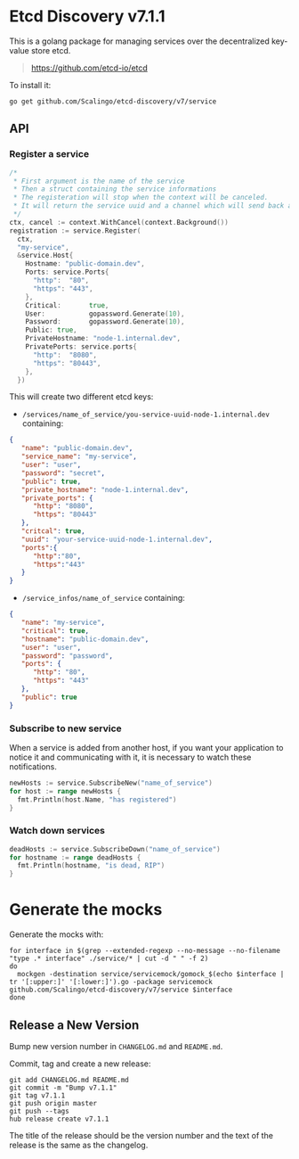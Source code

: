 # Etcd Discovery v7.1.1

This is a golang package for managing services over the decentralized key-value store etcd.

> https://github.com/etcd-io/etcd

To install it:

`go get github.com/Scalingo/etcd-discovery/v7/service`

## API

### Register a service

```go
/*
 * First argument is the name of the service
 * Then a struct containing the service informations
 * The registeration will stop when the context will be canceled.
 * It will return the service uuid and a channel which will send back any modifications made to the service by the other host of the same service. This is usefull for credential synchronisation.
 */
ctx, cancel := context.WithCancel(context.Background())
registration := service.Register(
  ctx,
  "my-service",
  &service.Host{
    Hostname: "public-domain.dev",
    Ports: service.Ports{
      "http":  "80",
      "https": "443",
    },
    Critical:       true,
    User:           gopassword.Generate(10),
    Password:       gopassword.Generate(10),
    Public: true,
    PrivateHostname: "node-1.internal.dev",
    PrivatePorts: service.ports{
      "http":  "8080",
      "https": "80443",
    },
  })
```

This will create two different etcd keys:

* `/services/name_of_service/you-service-uuid-node-1.internal.dev` containing:
```json
{
   "name": "public-domain.dev",
   "service_name": "my-service",
   "user": "user",
   "password": "secret",
   "public": true,
   "private_hostname": "node-1.internal.dev",
   "private_ports": {
      "http": "8080",
      "https": "80443"
   },
   "critcal": true,
   "uuid": "your-service-uuid-node-1.internal.dev",
   "ports":{
      "http":"80",
      "https":"443"
   }
}
```

* `/service_infos/name_of_service` containing:
```json
{
   "name": "my-service",
   "critical": true,
   "hostname": "public-domain.dev",
   "user": "user",
   "password": "password",
   "ports": {
      "http": "80",
      "https": "443"
   },
   "public": true
}
```

### Subscribe to new service

When a service is added from another host, if you want your application to
notice it and communicating with it, it is necessary to watch these
notifications.

```go
newHosts := service.SubscribeNew("name_of_service")
for host := range newHosts {
  fmt.Println(host.Name, "has registered")
}
```

### Watch down services

```go
deadHosts := service.SubscribeDown("name_of_service")
for hostname := range deadHosts {
  fmt.Println(hostname, "is dead, RIP")
}
```

# Generate the mocks

Generate the mocks with:

```shell
for interface in $(grep --extended-regexp --no-message --no-filename "type .* interface" ./service/* | cut -d " " -f 2)
do
  mockgen -destination service/servicemock/gomock_$(echo $interface | tr '[:upper:]' '[:lower:]').go -package servicemock github.com/Scalingo/etcd-discovery/v7/service $interface
done
```

## Release a New Version

Bump new version number in `CHANGELOG.md` and `README.md`.

Commit, tag and create a new release:

```shell
git add CHANGELOG.md README.md
git commit -m "Bump v7.1.1"
git tag v7.1.1
git push origin master
git push --tags
hub release create v7.1.1
```

The title of the release should be the version number and the text of the release is the same as the changelog.
